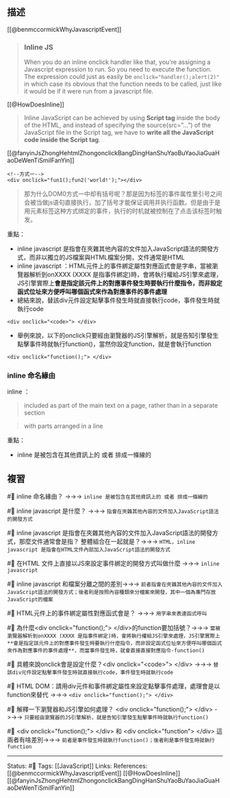 ## 描述
[[@benmccormickWhyJavascriptEvent]]
> ### Inline JS
> When you do an inline onclick handler like that, you're assigning a Javascript expression to run. So you need to execute the function.
> The expression could just as easily be `onclick="handler();alert(2)"` in which case its obvious that the function needs to be called, just like it would be if it were run from a javascript file.

[[@HowDoesInline]] 
> Inline JavaScript can be achieved by using **Script tag** inside the body of the HTML, and instead of specifying the source(src=”…”) of the JavaScript file in the Script tag, we have to **write all the JavaScript code inside the Script tag**.

[[@fanyinJsZhongHehtmlZhongonclickBangDingHanShuYaoBuYaoJiaGuaHaoDeWenTiSmilFanYin]]
```
<!--方式一-->
<div onclick="fun1();fun2('world!');"></div>
```

> 那为什么DOM0方式一中却有括号呢？那是因为标签的事件属性里引号之间会被当做js语句直接执行，加了括号才能保证调用并执行函数。但是由于是用元素标签这种方式绑定的事件，执行的时机就被控制在了点击该标签时触发。

重點：
- inline javascript 是指會在夾雜其他內容的文件加入JavaScript語法的開發方式，而非以獨立的JS檔案與HTML檔案分開，文件通常是HTML
- inline javascript ：HTML元件上的事件綁定屬性對應函式會是字串，當被瀏覽器解析到onXXXX (XXXX 是指事件綁定)時，會將執行權給JS引擎來處理，JS引擎實際上**會是指定該元件上的對應事件發生時要執行什麼指令，而非設定函式位址來方便呼叫哪個函式來作為對應事件的事件處理**
- 總結來說，替該div元件設定點擊事件發生時就直接執行code，事件發生時就執行code
```
<div onclick="<code>"> </div>
```
- 舉例來說，以下的onclick只要經由瀏覽器的JS引擎解析，就是告知引擎發生點擊事件時就執行function()，當然你設定function，就是會執行function
```
<div onclick="function();"> </div>
```
### inline 命名緣由
inline ：
> included as part of the main text on a page, rather than in a separate section

> with parts arranged in a line


重點：
- inline 是被包含在其他資訊上的 或者 排成一條線的

## 複習

#🧠 inline 命名緣由？ ->->-> `inline 是被包含在其他資訊上的 或者 排成一條線的`
<!--SR:!2023-05-07,23,170-->


#🧠 inline javascript 是什麼？ ->->-> `指會在夾雜其他內容的文件加入JavaScript語法的開發方式`
<!--SR:!2024-05-04,380,250-->

#🧠 inline javascript 是指會在夾雜其他內容的文件加入JavaScript語法的開發方式，那麼文件通常會是指？ 整體組合在一起就是？->->-> `HTML，inline javascript 是指會在HTML文件內部加入JavaScript語法的開發方式`
<!--SR:!2023-11-30,284,250-->

#🧠 在HTML 文件上直接以JS來設定事件綁定的開發方式叫做什麼 ->->-> `inline javascript`
<!--SR:!2023-09-07,208,249-->


#🧠 inline javascript 和檔案分離之間的差別->->-> `前者指會在夾雜其他內容的文件加入JavaScript語法的開發方式；後者則是按照內容種類來分檔案來開發，其中一個為專門存放JavaScript的檔案`
<!--SR:!2023-05-31,177,250-->

#🧠 HTML元件上的事件綁定屬性對應函式會是？ ->->-> `用字串來表達函式呼叫`
<!--SR:!2023-06-22,194,250-->


#🧠  為什麼\<div onclick="function();"\> \<\/div\>的function要加括號？->->-> `當被瀏覽器解析到onXXXX (XXXX 是指事件綁定)時，會將執行權給JS引擎來處理，JS引擎實際上**會是指定該元件上的對應事件發生時要執行什麼指令，而非設定函式位址來方便呼叫哪個函式來作為對應事件的事件處理**，而當事件發生時，就會直接直接對應指令-function()`
<!--SR:!2024-01-05,304,250-->

#🧠 具體來說onclick會是設定什麼？\<div onclick="\<code\>"\> \<\/div\> ->->-> `替該div元件設定點擊事件發生時就直接執行code，事件發生時就執行code`
<!--SR:!2023-05-10,163,250-->

#🧠 HTML DOM：請用div元件和事件綁定屬性來設定點擊事件處理，處理會是以function來替代 ->->-> `<div onclick="function();"> </div>`
<!--SR:!2023-05-23,172,250-->

#🧠 解釋一下瀏覽器和JS引擎如何處理？ \<div onclick="function();"\> \<\/div\> ->->-> `只要經由瀏覽器的JS引擎解析，就是告知引擎發生點擊事件時就執行function()`
<!--SR:!2023-05-02,160,250-->

#🧠 \<div onclick="function();"\> \<\/div\> 和 \<div onclick="function"\> \<\/div\> 這兩者有啥差別->->-> `前者是事件發生時就執行function()；後者則是事件發生時就執行function`
<!--SR:!2023-07-15,117,230-->

---
Status: #🌱 
Tags:
 [[JavaScript]]
Links:
References:
[[@benmccormickWhyJavascriptEvent]]
[[@HowDoesInline]]
[[@fanyinJsZhongHehtmlZhongonclickBangDingHanShuYaoBuYaoJiaGuaHaoDeWenTiSmilFanYin]]